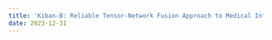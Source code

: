 ```yaml
---
title: 'Kiban-B: Reliable Tensor-Network Fusion Approach to Medical Informatics: Novel Techniques and Benchmarks'
date: 2023-12-31
---
```


